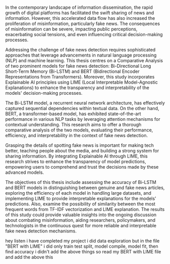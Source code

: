In the contemporary landscape of information dissemination, the rapid growth of digital platforms has facilitated the swift sharing of news and information. However, this accelerated data flow has also increased the proliferation of misinformation, particularly fake news. The consequences of misinformation can be severe, impacting public perceptions, exacerbating social tensions, and even influencing critical decision-making processes.

Addressing the challenge of fake news detection requires sophisticated approaches that leverage advancements in natural language processing (NLP) and machine learning. This thesis centres on a Comparative Analysis of two prominent models for fake news detection: Bi-Directional Long Short-Term Memory (Bi-LSTM) and BERT (Bidirectional Encoder Representations from Transformers). Moreover, this study incorporates Explainable AI principles using LIME (Local Interpretable Model-Agnostic Explanations) to enhance the transparency and interpretability of the models' decision-making processes.

The Bi-LSTM model, a recurrent neural network architecture, has effectively captured sequential dependencies within textual data. On the other hand, BERT, a transformer-based model, has exhibited state-of-the-art performance in various NLP tasks by leveraging attention mechanisms for contextual understanding. This research aims to offer a thorough comparative analysis of the two models, evaluating their performance, efficiency, and interpretability in the context of fake news detection.

Grasping the details of spotting fake news is important for making tech better, teaching people about the media, and building a strong system for sharing information. By integrating Explainable AI through LIME, this research strives to enhance the transparency of model predictions, empowering users to comprehend and trust the decisions made by these advanced models.

The objectives of this thesis include assessing the accuracy of Bi-LSTM and BERT models in distinguishing between genuine and fake news articles, exploring the efficiency of each model in handling large datasets, and implementing LIME to provide interpretable explanations for the models' predictions. Also, examine the possibility of similarity between the most frequent words from TF-IDF vectorization and LIME explanation. The results of this study could provide valuable insights into the ongoing discussion about combating misinformation, aiding researchers, policymakers, and technologists in the continuous quest for more reliable and interpretable fake news detection mechanisms.

hey listen i have completed my project i did data exploration but in the file "BERT with LIME" i did only train test split, model compile, model fit, then find accuracy i didn't add the above things so read my BERT with LIME file and add the above this
